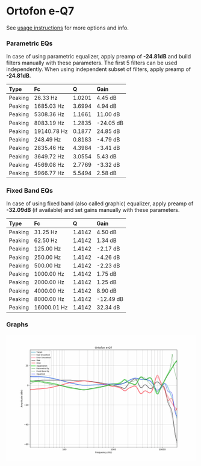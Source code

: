 # Ortofon e-Q7
See [usage instructions](https://github.com/jaakkopasanen/AutoEq#usage) for more options and info.

### Parametric EQs
In case of using parametric equalizer, apply preamp of **-24.81dB** and build filters manually
with these parameters. The first 5 filters can be used independently.
When using independent subset of filters, apply preamp of **-24.81dB**.

| Type    | Fc          |      Q | Gain      |
|:--------|:------------|:-------|:----------|
| Peaking | 26.33 Hz    | 1.0201 | 4.45 dB   |
| Peaking | 1685.03 Hz  | 3.6994 | 4.94 dB   |
| Peaking | 5308.36 Hz  | 1.1661 | 11.00 dB  |
| Peaking | 8083.19 Hz  | 1.2835 | -24.05 dB |
| Peaking | 19140.78 Hz | 0.1877 | 24.85 dB  |
| Peaking | 248.49 Hz   | 0.8183 | -4.79 dB  |
| Peaking | 2835.46 Hz  | 4.3984 | -3.41 dB  |
| Peaking | 3649.72 Hz  | 3.0554 | 5.43 dB   |
| Peaking | 4569.08 Hz  | 2.7769 | -3.32 dB  |
| Peaking | 5966.77 Hz  | 5.5494 | 2.58 dB   |

### Fixed Band EQs
In case of using fixed band (also called graphic) equalizer, apply preamp of **-32.09dB**
(if available) and set gains manually with these parameters.

| Type    | Fc          |      Q | Gain      |
|:--------|:------------|:-------|:----------|
| Peaking | 31.25 Hz    | 1.4142 | 4.50 dB   |
| Peaking | 62.50 Hz    | 1.4142 | 1.34 dB   |
| Peaking | 125.00 Hz   | 1.4142 | -2.17 dB  |
| Peaking | 250.00 Hz   | 1.4142 | -4.26 dB  |
| Peaking | 500.00 Hz   | 1.4142 | -2.23 dB  |
| Peaking | 1000.00 Hz  | 1.4142 | 1.75 dB   |
| Peaking | 2000.00 Hz  | 1.4142 | 1.25 dB   |
| Peaking | 4000.00 Hz  | 1.4142 | 8.90 dB   |
| Peaking | 8000.00 Hz  | 1.4142 | -12.49 dB |
| Peaking | 16000.01 Hz | 1.4142 | 32.34 dB  |

### Graphs
![](./Ortofon%20e-Q7.png)
